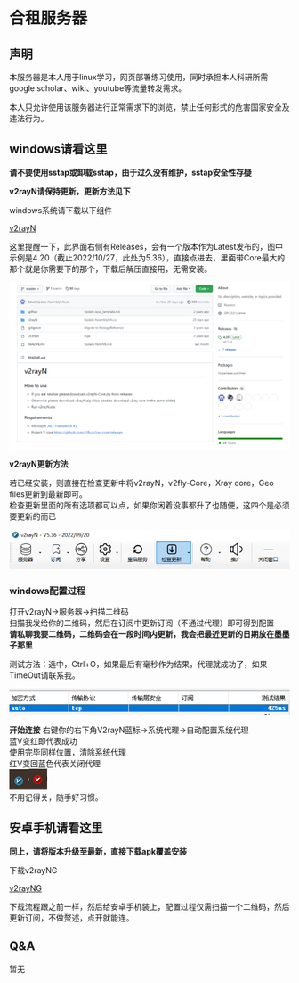 # 合租服务器

## 声明

本服务器是本人用于linux学习，网页部署练习使用，同时承担本人科研所需google scholar、wiki、youtube等流量转发需求。  

本人只允许使用该服务器进行正常需求下的浏览，禁止任何形式的危害国家安全及违法行为。

## windows请看这里

**请不要使用sstap或卸载sstap，由于过久没有维护，sstap安全性存疑**

**v2rayN请保持更新，更新方法见下**

windows系统请下载以下组件

[v2rayN](https://github.com/2dust/v2rayN)

这里提醒一下，此界面右侧有Releases，会有一个版本作为Latest发布的，图中示例是4.20（截止2022/10/27，此处为5.36），直接点进去，里面带Core最大的那个就是你需要下的那个，下载后解压直接用，无需安装。

![示例](v2rayNGithub.png)

**v2rayN更新方法**

若已经安装，则直接在检查更新中将v2rayN，v2fly-Core，Xray core，Geo files更新到最新即可。  
检查更新里面的所有选项都可以点，如果你闲着没事都升了也随便，这四个是必须要更新的而已

![](v2rayupper.png)

### windows配置过程

打开v2rayN->服务器->扫描二维码  
扫描我发给你的二维码，然后在订阅中更新订阅（不通过代理）即可得到配置  
**请私聊我要二维码，二维码会在一段时间内更新，我会把最近更新的日期放在墨墨子那里**


测试方法：选中，Ctrl+O，如果最后有毫秒作为结果，代理就成功了，如果TimeOut请联系我。

![](result.png)

**开始连接**
右键你的右下角V2rayN蓝标->系统代理->自动配置系统代理  
蓝V变红即代表成功  
使用完毕同样位置，清除系统代理  
红V变回蓝色代表关闭代理  
![](blue.png)![](red.png)  
不用记得关，随手好习惯。

## 安卓手机请看这里

**同上，请将版本升级至最新，直接下载apk覆盖安装**

下载v2rayNG

[v2rayNG](https://github.com/2dust/v2rayNG)

下载流程跟之前一样，然后给安卓手机装上，配置过程仅需扫描一个二维码，然后更新订阅，不做赘述，点开就能连。  

## Q&A

暂无